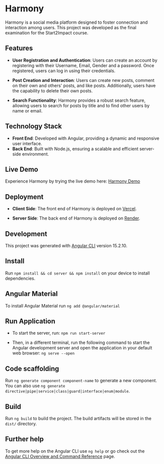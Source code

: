 # Harmony

Harmony is a social media platform designed to foster connection and interaction among users. This project was developed as the final examination for the Start2Impact course.

## Features

- **User Registration and Authentication**: Users can create an account by registering with their Username, Email, Gender and a password. Once registered, users can log in using their credentials.

- **Post Creation and Interaction**: Users can create new posts, comment on their own and others' posts, and like posts. Additionally, users have the capability to delete their own posts.

- **Search Functionality**: Harmony provides a robust search feature, allowing users to search for posts by title and to find other users by name or email.

## Technology Stack

- **Front End**: Developed with Angular, providing a dynamic and responsive user interface.
- **Back End**: Built with Node.js, ensuring a scalable and efficient server-side environment.

## Live Demo

Experience Harmony by trying the live demo here: [Harmony Demo](https://harmony-smoky.vercel.app/)

## Deployment

- **Client Side**: The front end of Harmony is deployed on [Vercel](https://vercel.com/).

- **Server Side**: The back end of Harmony is deployed on [Render](https://render.com/).

## Development

This project was generated with [Angular CLI](https://github.com/angular/angular-cli) version 15.2.10.

## Install

Run `npm install && cd server && npm install` on your device to install dependencies.

## Angular Material

To install Angular Material run `ng add @angular/material`

## Run Application

- To start the server, run: `npm run start-server`

- Then, in a different terminal, run the following command to start the Angular development server and open the application in your default web browser: `ng serve --open`

## Code scaffolding

Run `ng generate component component-name` to generate a new component. You can also use `ng generate directive|pipe|service|class|guard|interface|enum|module`.

## Build

Run `ng build` to build the project. The build artifacts will be stored in the `dist/` directory.

## Further help

To get more help on the Angular CLI use `ng help` or go check out the [Angular CLI Overview and Command Reference](https://angular.io/cli) page.
